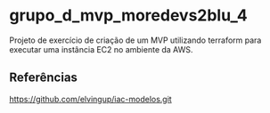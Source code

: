 # grupo_d_mvp_moredevs2blu_4
Projeto de exercício de criação de um MVP utilizando terraform para executar uma instância EC2 no ambiente da AWS.

## Referências
https://github.com/elvingup/iac-modelos.git
